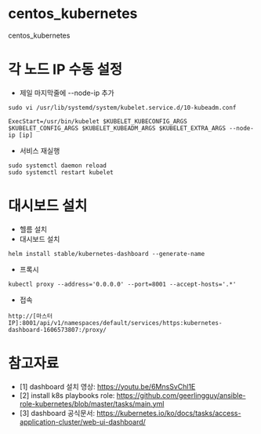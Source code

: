 # centos_kubernetes
centos_kubernetes


# 각 노드 IP 수동 설정
* 제일 마지막줄에 --node-ip 추가
```
sudo vi /usr/lib/systemd/system/kubelet.service.d/10-kubeadm.conf

ExecStart=/usr/bin/kubelet $KUBELET_KUBECONFIG_ARGS $KUBELET_CONFIG_ARGS $KUBELET_KUBEADM_ARGS $KUBELET_EXTRA_ARGS --node-ip [ip]
```
* 서비스 재실행
```
sudo systemctl daemon reload
sudo systemctl restart kubelet
```

# 대시보드 설치
* 헬름 설치
* 대시보드 설치
```
helm install stable/kubernetes-dashboard --generate-name
```
* 프록시
```
kubectl proxy --address='0.0.0.0' --port=8001 --accept-hosts='.*'
```
* 접속
```
http://[마스터IP]:8001/api/v1/namespaces/default/services/https:kubernetes-dashboard-1606573807:/proxy/
```


# 참고자료
* [1] dashboard 설치 영상: https://youtu.be/6MnsSvChl1E
* [2] install k8s playbooks role: https://github.com/geerlingguy/ansible-role-kubernetes/blob/master/tasks/main.yml
* [3] dashboard 공식문서: https://kubernetes.io/ko/docs/tasks/access-application-cluster/web-ui-dashboard/